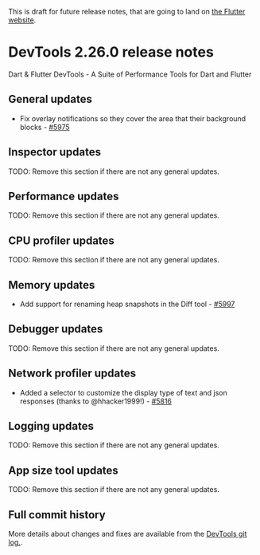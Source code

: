 This is draft for future release notes, that are going to land on
[the Flutter website](https://docs.flutter.dev/development/tools/devtools/release-notes).

# DevTools 2.26.0 release notes

Dart & Flutter DevTools - A Suite of Performance Tools for Dart and Flutter

## General updates 
* Fix overlay notifications so they cover the area that their background blocks - [#5975](https://github.com/flutter/devtools/pull/5975)

## Inspector updates
TODO: Remove this section if there are not any general updates.

## Performance updates
TODO: Remove this section if there are not any general updates.

## CPU profiler updates
TODO: Remove this section if there are not any general updates.

## Memory updates
* Add support for renaming heap snapshots in the Diff tool - [#5997](https://github.com/flutter/devtools/pull/5997)

## Debugger updates
TODO: Remove this section if there are not any general updates.

## Network profiler updates
* Added a selector to customize the display type of text and json responses (thanks to @hhacker1999!) - [#5816](https://github.com/flutter/devtools/pull/5816)

## Logging updates
TODO: Remove this section if there are not any general updates.

## App size tool updates
TODO: Remove this section if there are not any general updates.

## Full commit history
More details about changes and fixes are available from the
[DevTools git log.](https://github.com/flutter/devtools/commits/master).
